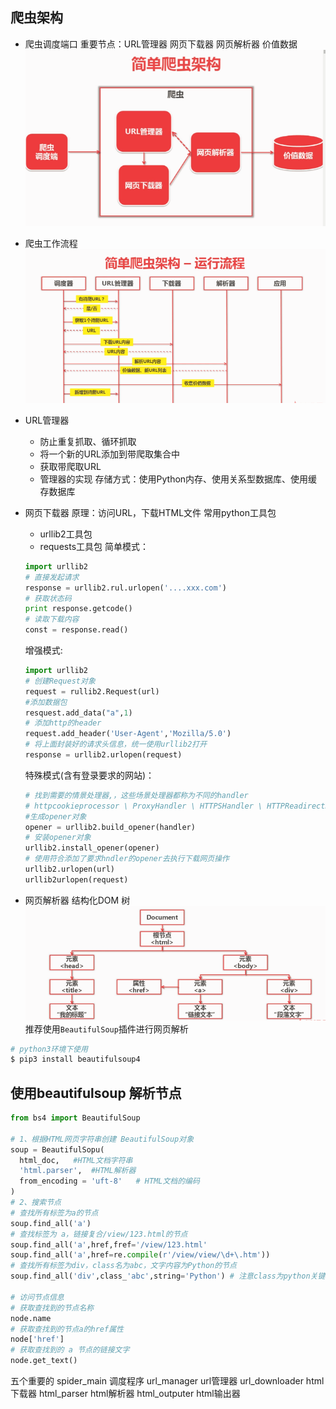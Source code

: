 ## 爬虫架构
* 爬虫调度端口
  重要节点：URL管理器 网页下载器 网页解析器 价值数据
  ![avatar](/blog_assets/framework.png)
* 爬虫工作流程
  ![avatar](/blog_assets/timeline.png)

* URL管理器
  * 防止重复抓取、循环抓取
  * 将一个新的URL添加到带爬取集合中
  * 获取带爬取URL
  * 管理器的实现
  存储方式：使用Python内存、使用关系型数据库、使用缓存数据库
* 网页下载器
   原理：访问URL，下载HTML文件
   常用python工具包
    * urllib2工具包
    * requests工具包
    简单模式：
    ```python
  import urllib2
  # 直接发起请求
  response = urllib2.rul.urlopen('....xxx.com')
  # 获取状态码
  print response.getcode()
  # 读取下载内容
  const = response.read()
    ```
    增强模式:
  ```python
  import urllib2
  # 创建Request对象
  request = rullib2.Request(url)
  #添加数据包
  resquest.add_data("a",1)
  # 添加http的header
  request.add_header('User-Agent','Mozilla/5.0')
  # 将上面封装好的请求头信息，统一使用urllib2打开
  response = urllib2.urlopen(request)
   ```
   特殊模式(含有登录要求的网站)：
   ```python
   # 找到需要的情景处理器,，这些场景处理器都称为不同的handler
  # httpcookieprocessor \ ProxyHandler \ HTTPSHandler \ HTTPReadirectHandler
  #生成opener对象
  opener = urllib2.build_opener(handler)
  # 安装opener对象
  urllib2.install_opener(opener)
  # 使用符合添加了要求hndler的opener去执行下载网页操作
  urllib2.urlopen(url)
  urllib2urlopen(request)
   ```

* 网页解析器
结构化DOM 树
![DOMTree](/blog_assets/DOMtree.png)
推荐使用`BeautifulSoup`插件进行网页解析
```bash
# python3环境下使用
$ pip3 install beautifulsoup4
```

## 使用beautifulsoup 解析节点
```python
from bs4 import BeautifulSoup

# 1、根据HTML网页字符串创建 BeautifulSoup对象
soup = BeautifulSopu(
  html_doc,   #HTML文档字符串
  'html.parser',  #HTML解析器
  from_encoding = 'uft-8'   # HTML文档的编码
)
# 2、搜索节点
# 查找所有标签为a的节点
soup.find_all('a')
# 查找标签为 a，链接复合/view/123.html的节点
soup.find_all('a',href,fref='/view/123.html'
soup.find_all('a',href=re.compile(r'/view/view/\d+\.htm'))
# 查找所有标签为div，class名为abc，文字内容为Python的节点
soup.find_all('div',class_'abc',string='Python') # 注意class为python关键字，在bs4中使用，加下划线

# 访问节点信息
# 获取查找到的节点名称
node.name
# 获取查找到的节点a的href属性 
node['href']
# 获取查找到的 a 节点的链接文字
node.get_text()
```

五个重要的
spider_main   调度程序
url_manager url管理器
url_downloader   html下载器
html_parser  html解析器
html_outputer  html输出器
